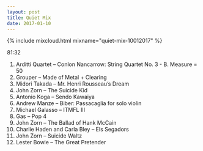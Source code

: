 ```yaml
---
layout: post
title: Quiet Mix
date: 2017-01-10
---
```


{% include mixcloud.html mixname="quiet-mix-10012017" %}

81:32

1. Arditti Quartet – Conlon Nancarrow: String Quartet No. 3 - B. Measure = 50
2. Grouper – Made of Metal + Clearing
3. Midori Takada – Mr. Henri Rousseau’s Dream
4. John Zorn – The Suicide Kid
5. Antonio Koga – Sendo Kawaiya
6. Andrew Manze – Biber: Passacaglia for solo violin
7. Michael Galasso – ITMFL III
8. Gas – Pop 4
9. John Zorn – The Ballad of Hank McCain
10. Charlie Haden and Carla Bley – Els Segadors
11. John Zorn – Suicide Waltz
12. Lester Bowie – The Great Pretender